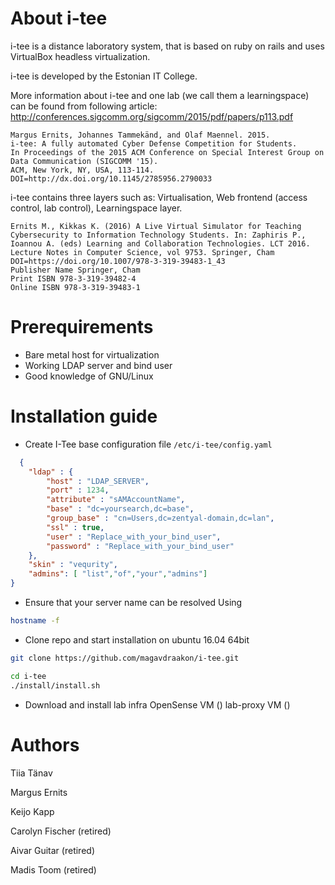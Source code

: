 # About i-tee
i-tee is a distance laboratory system, that is based on ruby on rails and uses VirtualBox headless virtualization.

i-tee is developed by the Estonian IT College.

More information about i-tee and one lab (we call them a learningspace) can be found from following article:
http://conferences.sigcomm.org/sigcomm/2015/pdf/papers/p113.pdf


    Margus Ernits, Johannes Tammekänd, and Olaf Maennel. 2015.
    i-tee: A fully automated Cyber Defense Competition for Students.
    In Proceedings of the 2015 ACM Conference on Special Interest Group on Data Communication (SIGCOMM '15).
    ACM, New York, NY, USA, 113-114. DOI=http://dx.doi.org/10.1145/2785956.2790033


i-tee contains three layers such as: Virtualisation, Web frontend (access control, lab control), Learningspace layer.



    Ernits M., Kikkas K. (2016) A Live Virtual Simulator for Teaching Cybersecurity to Information Technology Students. In: Zaphiris P., Ioannou A. (eds) Learning and Collaboration Technologies. LCT 2016. Lecture Notes in Computer Science, vol 9753. Springer, Cham
    DOI=https://doi.org/10.1007/978-3-319-39483-1_43
    Publisher Name Springer, Cham
    Print ISBN 978-3-319-39482-4
    Online ISBN 978-3-319-39483-1

# Prerequirements

* Bare metal host for virtualization
* Working LDAP server and bind user
* Good knowledge of GNU/Linux

# Installation guide


* Create I-Tee base configuration file `/etc/i-tee/config.yaml`
```json
  {
	"ldap" : {
		"host" : "LDAP_SERVER",
		"port" : 1234,
		"attribute" : "sAMAccountName",
		"base" : "dc=yoursearch,dc=base",
		"group_base" : "cn=Users,dc=zentyal-domain,dc=lan",
		"ssl" : true,
		"user" : "Replace_with_your_bind_user",
		"password" : "Replace_with_your_bind_user"
	},
	"skin" : "vequrity",
	"admins": [ "list","of","your","admins"]
}
```


* Ensure that your server name can be resolved Using
```bash
hostname -f
```

* Clone repo and start installation on ubuntu 16.04 64bit
```bash
git clone https://github.com/magavdraakon/i-tee.git

cd i-tee
./install/install.sh
```



* Download and install lab infra
OpenSense VM ()
lab-proxy VM ()

# Authors
Tiia Tänav

Margus Ernits

Keijo Kapp

Carolyn Fischer (retired)

Aivar Guitar (retired)

Madis Toom (retired)
